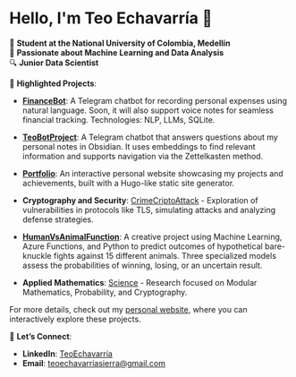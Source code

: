 # Hello, I'm Teo Echavarría 👋

🏫 **Student at the National University of Colombia, Medellín**  
🌟 **Passionate about Machine Learning and Data Analysis**  
🔍 **Junior Data Scientist**

🚀 **Highlighted Projects**:

- **[FinanceBot](https://github.com/TeoEchavarria/FinanceBot)**: A Telegram chatbot for recording personal expenses using natural language. Soon, it will also support voice notes for seamless financial tracking. Technologies: NLP, LLMs, SQLite.

- **[TeoBotProject](https://github.com/TeoEchavarria/TeoBotProject)**: A Telegram chatbot that answers questions about my personal notes in Obsidian. It uses embeddings to find relevant information and supports navigation via the Zettelkasten method.

- **[Portfolio](https://github.com/TeoEchavarria/portfolio)**: An interactive personal website showcasing my projects and achievements, built with a Hugo-like static site generator.

- **Cryptography and Security**: [CrimeCriptoAttack](https://github.com/TeoEchavarria/CrimeCriptoAttack) - Exploration of vulnerabilities in protocols like TLS, simulating attacks and analyzing defense strategies.
  
- **[HumanVsAnimalFunction](https://github.com/TeoEchavarria/HumanVsAnimalFunction)**: A creative project using Machine Learning, Azure Functions, and Python to predict outcomes of hypothetical bare-knuckle fights against 15 different animals. Three specialized models assess the probabilities of winning, losing, or an uncertain result.

- **Applied Mathematics**: [Science](https://github.com/TeoEchavarria/Science) - Research focused on Modular Mathematics, Probability, and Cryptography. 

For more details, check out my [personal website](https://teoechavarria.github.io/portfolio/), where you can interactively explore these projects.

🔗 **Let’s Connect**:
- **LinkedIn**: [TeoEchavarría](https://www.linkedin.com/in/teoechavarria/)
- **Email**: [teoechavarriasierra@gmail.com](mailto:teoechavarriasierra@gmail.com)
